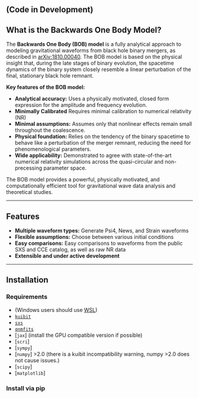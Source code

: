 (Code in Development)
---

## What is the Backwards One Body Model?

The **Backwards One Body (BOB) model** is a fully analytical approach to modeling gravitational waveforms from black hole binary mergers, as described in [arXiv:1810.00040](https://arxiv.org/abs/1810.00040). The BOB model is based on the physical insight that, during the late stages of binary evolution, the spacetime dynamics of the binary system closely resemble a linear perturbation of the final, stationary black hole remnant.

**Key features of the BOB model:**
- **Analytical accuracy:** Uses a physically motivated, closed form expression for the amplitude and frequency evolution.
- **Minimally Calibrated** Requires minimal calibration to numerical relativity (NR)
- **Minimal assumptions:** Assumes only that nonlinear effects remain small throughout the coalescence.
- **Physical foundation:** Relies on the tendency of the binary spacetime to behave like a perturbation of the merger remnant, reducing the need for phenomenological parameters.
- **Wide applicability:** Demonstrated to agree with state-of-the-art numerical relativity simulations across the quasi-circular and non-precessing parameter space.    

The BOB model provides a powerful, physically motivated, and computationally efficient tool for gravitational wave data analysis and theoretical studies.

---

## Features

- **Multiple waveform types:** Generate Psi4, News, and Strain waveforms
- **Flexible assumptions:** Choose between various initial conditions
- **Easy comparisons:** Easy comparisons to waveforms from the public SXS and CCE catalog, as well as raw NR data
- **Extensible and under active development**

---

## Installation

### Requirements

- (Windows users should use [WSL](https://docs.microsoft.com/en-us/windows/wsl/))
- [`kuibit`](https://github.com/SRombetto/kuibit)
- [`sxs`](https://github.com/sxs-collaboration/sxs)
- [`qnmfits`](https://github.com/sxs-collaboration/qnmfits) 
- [`jax`] (install the GPU compatible version if possible)
- [`scri`]
- [`sympy`]
- [`numpy`] >2.0 (there is a kuibit incompatibility warning, numpy >2.0 does not cause issues.)
- [`scipy`]
- [`matplotlib`]


### Install via pip

